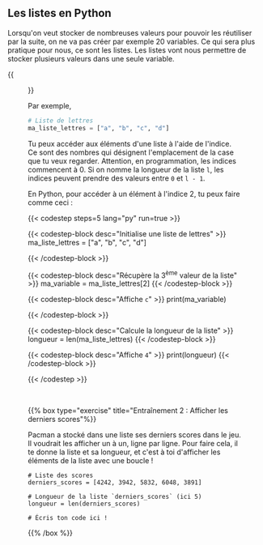## Les listes en Python

Lorsqu'on veut stocker de nombreuses valeurs pour pouvoir les réutiliser par la
suite, on ne va pas créer par exemple 20 variables. Ce qui sera plus pratique
pour nous, ce sont les listes. Les listes vont nous permettre de stocker
plusieurs valeurs dans une seule variable.

{{<figure src="resources/images/liste.png" height=80% width=80% alt="Liste en Python">}}

Par exemple,

```python
# Liste de lettres
ma_liste_lettres = ["a", "b", "c", "d"]
```

Tu peux accéder aux éléments d'une liste à l'aide de l'indice. Ce sont des
nombres qui désignent l'emplacement de la case que tu veux regarder. Attention,
en programmation, les indices commencent à 0. Si on nomme la longueur de la liste `l`,
les indices peuvent prendre des valeurs entre `0` et `l - 1`.

En Python, pour accéder à un élément à l'indice 2, tu peux faire comme ceci :

{{< codestep steps=5 lang="py" run=true >}}

{{< codestep-block desc="Initialise une liste de lettres" >}}
ma_liste_lettres = ["a", "b", "c", "d"]

{{< /codestep-block >}}

{{< codestep-block desc="Récupère la 3<sup>ème</sup> valeur de la liste" >}}
ma_variable = ma_liste_lettres[2]
{{< /codestep-block >}}

{{< codestep-block desc="Affiche `c`" >}}
print(ma_variable)

{{< /codestep-block >}}

{{< codestep-block desc="Calcule la longueur de la liste" >}}
longueur = len(ma_liste_lettres)
{{< /codestep-block >}}

{{< codestep-block desc="Affiche `4`" >}}
print(longueur)
{{< /codestep-block >}}

{{< /codestep >}}

<br/>

{{% box type="exercise" title="Entraînement 2 : Afficher les derniers scores"%}}

Pacman a stocké dans une liste ses derniers scores dans le jeu. Il voudrait
les afficher un à un, ligne par ligne. Pour faire cela, il te donne la liste et
sa longueur, et c'est à toi d'afficher les éléments de la liste avec une boucle !

```codepython
# Liste des scores
derniers_scores = [4242, 3942, 5832, 6048, 3891]

# Longueur de la liste `derniers_scores` (ici 5)
longueur = len(derniers_scores)

# Écris ton code ici !
```

{{% /box %}}